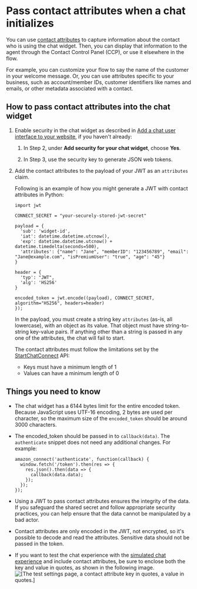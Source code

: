 # Pass contact attributes when a chat initializes<a name="pass-contact-attributes-chat"></a>

You can use [contact attributes](what-is-a-contact-attribute.md) to capture information about the contact who is using the chat widget\. Then, you can display that information to the agent through the Contact Control Panel \(CCP\), or use it elsewhere in the flow\.

For example, you can customize your flow to say the name of the customer in your welcome message\. Or, you can use attributes specific to your business, such as account/member IDs, customer identifiers like names and emails, or other metadata associated with a contact\.

## How to pass contact attributes into the chat widget<a name="how-to-contact-attributes-chatwidget"></a>

1. Enable security in the chat widget as described in [Add a chat user interface to your website](add-chat-to-website.md), if you haven't already:

   1. In Step 2, under **Add security for your chat widget**, choose **Yes**\.

   1. In Step 3, use the security key to generate JSON web tokens\.

1. Add the contact attributes to the payload of your JWT as an `attributes` claim\.

   Following is an example of how you might generate a JWT with contact attributes in Python:

   ```
   import jwt
   
   CONNECT_SECRET = "your-securely-stored-jwt-secret"
   
   payload = {
     'sub': 'widget-id',
     'iat': datetime.datetime.utcnow(),
     'exp': datetime.datetime.utcnow() + datetime.timedelta(seconds=500),
     'attributes': {"name": "Jane", "memberID": "123456789", "email": "Jane@example.com", "isPremiumUser": "true", "age": "45"}
   }
   
   header = {
     'typ': "JWT",
     'alg': 'HS256'
   }
   
   encoded_token = jwt.encode((payload), CONNECT_SECRET, algorithm="HS256", headers=header)
   });
   ```

   In the payload, you must create a string key `attributes` \(as\-is, all lowercase\), with an object as its value\. That object must have string\-to\-string key\-value pairs\. If anything other than a string is passed in any one of the attributes, the chat will fail to start\. 

   The contact attributes must follow the limitations set by the [StartChatConnect](https://docs.aws.amazon.com/connect/latest/APIReference/API_StartChatContact.html#connect-StartChatContact-request-Attributes) API: 
   + Keys must have a minimum length of 1
   + Values can have a minimum length of 0

## Things you need to know<a name="contact-attributes-chatwidget-important-notes"></a>
+ The chat widget has a 6144 bytes limit for the entire encoded token\. Because JavaScript uses UTF\-16 encoding, 2 bytes are used per character, so the maximum size of the `encoded_token` should be around 3000 characters\.
+ The encoded\_token should be passed in to `callback(data)`\. The `authenticate` snippet does not need any additional changes\. For example:

  ```
  amazon_connect('authenticate', function(callback) {
    window.fetch('/token').then(res => {
      res.json().then(data => {
        callback(data.data);
      });
    });
  });
  ```
+ Using a JWT to pass contact attributes ensures the integrity of the data\. If you safeguard the shared secret and follow appropriate security practices, you can help ensure that the data cannot be manipulated by a bad actor\.
+ Contact attributes are only encoded in the JWT, not encrypted, so it's possible to decode and read the attributes\. Sensitive data should not be passed in the token\. 
+ If you want to test the chat experience with the [simulated chat experience](chat-testing.md#test-chat) and include contact attributes, be sure to enclose both the key and value in quotes, as shown in the following image\.  
![\[The test settings page, a contact attribute key in quotes, a value in quotes.\]](http://docs.aws.amazon.com/connect/latest/adminguide/images/test-chat-contact-attributes.png)